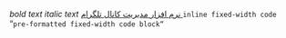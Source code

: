 *bold text*
_italic text_
[ نرم افزار مدیریت کانال تلگرام ](URL)
`inline fixed-width code`
“`pre-formatted fixed-width code block“`

